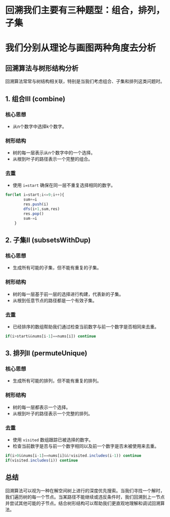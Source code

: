 # 回溯我们主要有三种题型：组合，排列，子集
# 我们分别从理论与画图两种角度去分析

## 回溯算法与树形结构分析

回溯算法常常与树结构相关联，特别是当我们考虑组合、子集和排列这类问题时。

## 1. 组合III (combine)

### 核心思想
- 从n个数字中选择k个数字。

### 树形结构
- 树的每一层表示从n个数字中的一个选择。
- 从根到叶子的路径表示一个完整的组合。

### 去重
- 使用 `i=start` 确保在同一层不重复选择相同的数字。
  
```javaScript
for(let i=start;i<=9;i++){
        sum+=i
        res.push(i)
        dfs(i+1,sum,res)
        res.pop()
        sum-=i
    }
```

## 2. 子集II (subsetsWithDup)

### 核心思想
- 生成所有可能的子集，但不能有重复的子集。

### 树形结构
- 树的每一层基于前一层的选择进行构建，代表新的子集。
- 从根到任意节点的路径都是一个有效子集。

### 去重
- 已经排序的数组帮助我们通过检查当前数字与前一个数字是否相同来去重。

```javaScript
if(i>start&&nums[i-1]==nums[i]) continue
```

## 3. 排列II (permuteUnique)

### 核心思想
- 生成所有可能的排列，但不能有重复的排列。

### 树形结构
- 树的每一层都表示一个选择。
- 从根到叶子的路径表示一个完整的排列。

### 去重
- 使用 `visited` 数组跟踪已被选择的数字。
- 检查当前数字是否与前一个数字相同以及前一个数字是否未被使用来去重。

```javaScript
if(i>0&&nums[i-1]==nums[i]&&!visited.includes(i-1)) continue
if(visited.includes(i)) continue
```

## 总结

回溯算法可以视为一种在解空间树上进行的深度优先搜索。当我们寻找一个解时，我们遍历树的每一个节点。当某路径不能继续或违反条件时，我们回溯到上一节点并尝试其他可能的子节点。结合树形结构可以帮助我们更直观地理解和调试回溯算法。



